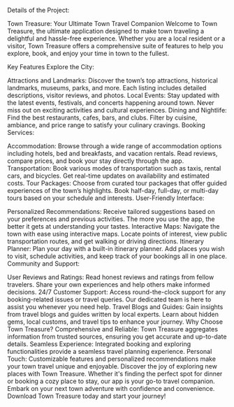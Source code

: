 Details of the Project:


Town Treasure: Your Ultimate Town Travel Companion
Welcome to Town Treasure, the ultimate application designed to make town traveling a delightful and hassle-free experience. Whether you are a local resident or a visitor, Town Treasure offers a comprehensive suite of features to help you explore, book, and enjoy your time in town to the fullest.

Key Features
Explore the City:

Attractions and Landmarks: Discover the town’s top attractions, historical landmarks, museums, parks, and more. Each listing includes detailed descriptions, visitor reviews, and photos.
Local Events: Stay updated with the latest events, festivals, and concerts happening around town. Never miss out on exciting activities and cultural experiences.
Dining and Nightlife: Find the best restaurants, cafes, bars, and clubs. Filter by cuisine, ambiance, and price range to satisfy your culinary cravings.
Booking Services:

Accommodation: Browse through a wide range of accommodation options including hotels, bed and breakfasts, and vacation rentals. Read reviews, compare prices, and book your stay directly through the app.
Transportation: Book various modes of transportation such as taxis, rental cars, and bicycles. Get real-time updates on availability and estimated costs.
Tour Packages: Choose from curated tour packages that offer guided experiences of the town’s highlights. Book half-day, full-day, or multi-day tours based on your schedule and interests.
User-Friendly Interface:

Personalized Recommendations: Receive tailored suggestions based on your preferences and previous activities. The more you use the app, the better it gets at understanding your tastes.
Interactive Maps: Navigate the town with ease using interactive maps. Locate points of interest, view public transportation routes, and get walking or driving directions.
Itinerary Planner: Plan your day with a built-in itinerary planner. Add places you wish to visit, schedule activities, and keep track of your bookings all in one place.
Community and Support:

User Reviews and Ratings: Read honest reviews and ratings from fellow travelers. Share your own experiences and help others make informed decisions.
24/7 Customer Support: Access round-the-clock support for any booking-related issues or travel queries. Our dedicated team is here to assist you whenever you need help.
Travel Blogs and Guides: Gain insights from travel blogs and guides written by local experts. Learn about hidden gems, local customs, and travel tips to enhance your journey.
Why Choose Town Treasure?
Comprehensive and Reliable: Town Treasure aggregates information from trusted sources, ensuring you get accurate and up-to-date details.
Seamless Experience: Integrated booking and exploring functionalities provide a seamless travel planning experience.
Personal Touch: Customizable features and personalized recommendations make your town travel unique and enjoyable.
Discover the joy of exploring new places with Town Treasure. Whether it's finding the perfect spot for dinner or booking a cozy place to stay, our app is your go-to travel companion. Embark on your next town adventure with confidence and convenience. Download Town Treasure today and start your journey!
